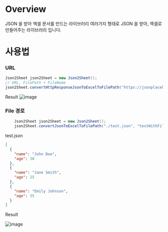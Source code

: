 
# Overview
JSON 을 받아 엑셀 문서를 만드는 라이브러리
여러가지 형태로 JSON 을 받아, 엑셀로 만들어주는 라이브러리 입니다. 

# 사용법
### URL

``` JAVA
Json2Sheet json2Sheet = new Json2Sheet();
// URL, FilePath + FileName
json2Sheet.convertHttpResponseJsonToExcelToFilePath("https://jsonplaceholder.typicode.com/comments", "test.xlsx");
```
Result
![image](https://github.com/user-attachments/assets/ecaf973b-4d68-482b-b57a-d6951c152566)

### File 경로

``` JAVA
    Json2Sheet json2Sheet = new Json2Sheet();
    json2Sheet.convertJsonToExcelToFilePath("./test.json", "testWithFile.xlsx");
```

test.json
``` JSON
[
  {
    "name": "John Doe",
    "age": 30
  },
  {
    "name": "Jane Smith",
    "age": 25
  },
  {
    "name": "Emily Johnson",
    "age": 35
  }
]
```
Result

![image](https://github.com/user-attachments/assets/de1fabfa-e735-458b-bb0b-b32a67ba22da)

